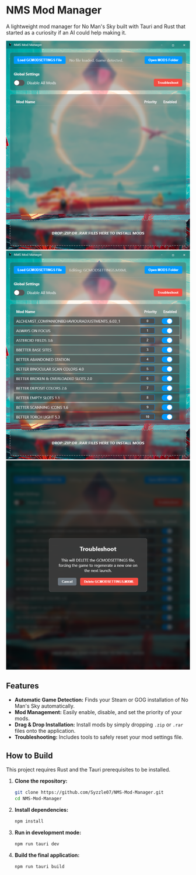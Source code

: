 # NMS Mod Manager

A lightweight mod manager for No Man's Sky built with Tauri and Rust that started as a curiosity if an AI could help making it.

![Screenshot](screenshots/Screenshot1.png)
![Screenshot](screenshots/Screenshot2.png)
![Screenshot](screenshots/Screenshot3.png)

## Features

*   **Automatic Game Detection:** Finds your Steam or GOG installation of No Man's Sky automatically.
*   **Mod Management:** Easily enable, disable, and set the priority of your mods.
*   **Drag & Drop Installation:** Install mods by simply dropping `.zip` or `.rar` files onto the application.
*   **Troubleshooting:** Includes tools to safely reset your mod settings file.

## How to Build

This project requires Rust and the Tauri prerequisites to be installed.

1.  **Clone the repository:**
    ```bash
    git clone https://github.com/Syzzle07/NMS-Mod-Manager.git
    cd NMS-Mod-Manager
    ```
2.  **Install dependencies:**
    ```bash
    npm install
    ```
3.  **Run in development mode:**
    ```bash
    npm run tauri dev
    ```
4.  **Build the final application:**
    ```bash
    npm run tauri build
    ```
